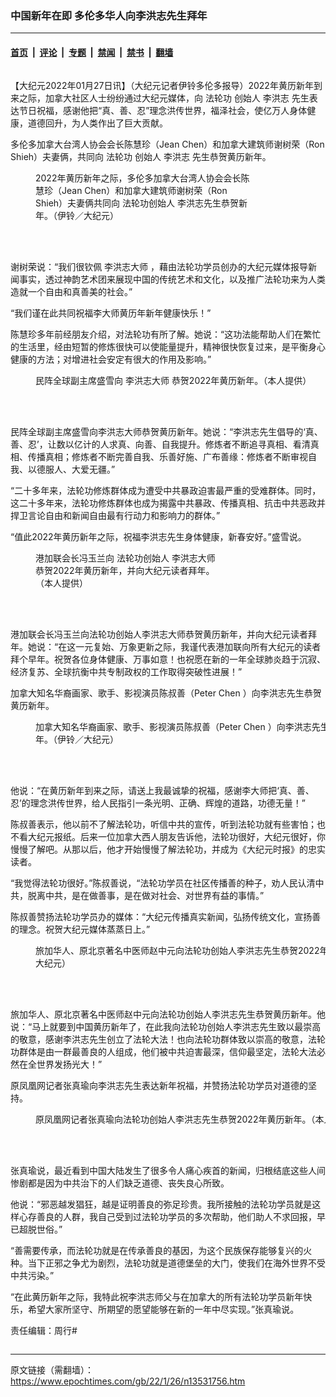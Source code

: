 ### 中国新年在即 多伦多华人向李洪志先生拜年

---

#### [首页](../../../..?n13531756) &nbsp;|&nbsp; [评论](../../../../../epoch-comment?n13531756) &nbsp;|&nbsp; [专题](../../../../../epoch-special?n13531756) &nbsp;|&nbsp; [禁闻](../../../../../epoch-news?n13531756) &nbsp;|&nbsp; [禁书](../../../../../books?n13531756) &nbsp;|&nbsp; [翻墙](https://github.com/gfw-breaker/nogfw/blob/master/README.md?n13531756)


<div class="column" id="artbody" itemprop="articleBody">
 <!-- article content begin -->
 <p>
  【大纪元2022年01月27日讯】（大纪元记者伊铃多伦多报导）2022年黄历新年到来之际，加拿大社区人士纷纷通过大纪元媒体，向
  <ok href="https://www.epochtimes.com/gb/tag/%E6%B3%95%E8%BD%AE%E5%8A%9F.html">
   法轮功
  </ok>
  创始人
  <ok href="https://www.epochtimes.com/gb/tag/%E6%9D%8E%E6%B4%AA%E5%BF%97.html">
   李洪志
  </ok>
  先生表达节日祝福，感谢他把“真、善、忍”理念洪传世界，福泽社会，使亿万人身体健康，道德回升，为人类作出了巨大贡献。
 </p>
 <p>
  多伦多加拿大台湾人协会会长陈慧珍（Jean Chen）和加拿大建筑师谢树荣（Ron Shieh）夫妻俩，共同向
  <ok href="https://www.epochtimes.com/gb/tag/%E6%B3%95%E8%BD%AE%E5%8A%9F.html">
   法轮功
  </ok>
  创始人
  <ok href="https://www.epochtimes.com/gb/tag/%E6%9D%8E%E6%B4%AA%E5%BF%97.html">
   李洪志
  </ok>
  先生恭贺黄历新年。
 </p>
 <figure aria-describedby="caption-attachment-13531766" class="wp-caption aligncenter" id="attachment_13531766" style="width: 353px">
  <ok href="https://i.epochtimes.com/assets/uploads/2022/01/id13531766-0110.jpg" target="_blank">
   <img alt="" class="size-full wp-image-13531766" src="https://i.epochtimes.com/assets/uploads/2022/01/id13531766-0110.jpg"/>
  </ok>
  <br/><figcaption class="wp-caption-text" id="caption-attachment-13531766">
   2022年黄历新年之际，多伦多加拿大台湾人协会会长陈慧珍（Jean Chen）和加拿大建筑师谢树荣（Ron Shieh）夫妻俩共同向
   <ok href="https://www.epochtimes.com/gb/tag/%E6%B3%95%E8%BD%AE%E5%8A%9F%E5%88%9B%E5%A7%8B%E4%BA%BA.html">
    法轮功创始人
   </ok>
   李洪志先生恭贺新年。（伊铃／大纪元）
  </figcaption><br/>
 </figure><br/>
 <p>
  谢树荣说：“我们很钦佩
  <ok href="https://www.epochtimes.com/gb/tag/%E6%9D%8E%E6%B4%AA%E5%BF%97%E5%A4%A7%E5%B8%88.html">
   李洪志大师
  </ok>
  ，藉由法轮功学员创办的大纪元媒体报导新闻事实，透过神韵艺术团来展现中国的传统艺术和文化，以及推广法轮功来为人类造就一个自由和真善美的社会。”
 </p>
 <p>
  “我们谨在此共同祝福李大师黄历年新年健康快乐！”
 </p>
 <p>
  陈慧珍多年前经朋友介绍，对法轮功有所了解。她说：“这功法能帮助人们在繁忙的生活里，经由短暂的修炼很快可以使能量提升，精神很快恢复过来，是平衡身心健康的方法；对增进社会安定有很大的作用及影响。”
 </p>
 <figure aria-describedby="caption-attachment-13531763" class="wp-caption aligncenter" id="attachment_13531763" style="width: 599px">
  <ok href="https://i.epochtimes.com/assets/uploads/2022/01/id13531763-IMG_8090.jpg" target="_blank">
   <img alt="" class="wp-image-13531763" src="https://i.epochtimes.com/assets/uploads/2022/01/id13531763-IMG_8090.jpg"/>
  </ok>
  <br/><figcaption class="wp-caption-text" id="caption-attachment-13531763">
   民阵全球副主席盛雪向
   <ok href="https://www.epochtimes.com/gb/tag/%E6%9D%8E%E6%B4%AA%E5%BF%97%E5%A4%A7%E5%B8%88.html">
    李洪志大师
   </ok>
   恭贺2022年黄历新年。（本人提供）
  </figcaption><br/>
 </figure><br/>
 <p>
  民阵全球副主席盛雪向李洪志大师恭贺黄历新年。她说：“李洪志先生倡导的‘真、善、忍’，让数以亿计的人求真、向善、自我提升。修炼者不断追寻真相、看清真相、传播真相；修炼者不断完善自我、乐善好施、广布善缘：修炼者不断审视自我、以德服人、大爱无疆。”
 </p>
 <p>
  “二十多年来，法轮功修炼群体成为遭受中共暴政迫害最严重的受难群体。同时，这二十多年来，法轮功修炼群体也成为揭露中共暴政、传播真相、抗击中共恶政并捍卫言论自由和新闻自由最有行动力和影响力的群体。”
 </p>
 <p>
  “值此2022年黄历新年之际，祝福李洪志先生身体健康，新春安好。”盛雪说。
 </p>
 <figure aria-describedby="caption-attachment-13531765" class="wp-caption aligncenter" id="attachment_13531765" style="width: 300px">
  <ok href="https://i.epochtimes.com/assets/uploads/2022/01/id13531765-0009.jpg" target="_blank">
   <img alt="" class="wp-image-13531765" src="https://i.epochtimes.com/assets/uploads/2022/01/id13531765-0009.jpg"/>
  </ok>
  <br/><figcaption class="wp-caption-text" id="caption-attachment-13531765">
   港加联会长冯玉兰向
   <ok href="https://www.epochtimes.com/gb/tag/%E6%B3%95%E8%BD%AE%E5%8A%9F%E5%88%9B%E5%A7%8B%E4%BA%BA.html">
    法轮功创始人
   </ok>
   李洪志大师恭贺2022年黄历新年，并向大纪元读者拜年。（本人提供）
  </figcaption><br/>
 </figure><br/>
 <p>
  港加联会长冯玉兰向法轮功创始人李洪志大师恭贺黄历新年，并向大纪元读者拜年。她说：“在这一元复始、万象更新之际，我谨代表港加联向所有大纪元的读者拜个早年。祝贺各位身体健康、万事如意！也祝愿在新的一年全球肺炎趋于沉寂、经济复苏、全球抗衡中共专制政权的工作取得突破性进展！”
 </p>
 <p>
  加拿大知名华裔画家、歌手、影视演员陈叔善（Peter Chen ）向李洪志先生恭贺黄历新年。
 </p>
 <figure aria-describedby="caption-attachment-13531764" class="wp-caption aligncenter" id="attachment_13531764" style="width: 599px">
  <ok href="https://i.epochtimes.com/assets/uploads/2022/01/id13531764-0008.jpg" target="_blank">
   <img alt="" class="wp-image-13531764" src="https://i.epochtimes.com/assets/uploads/2022/01/id13531764-0008.jpg"/>
  </ok>
  <br/><figcaption class="wp-caption-text" id="caption-attachment-13531764">
   加拿大知名华裔画家、歌手、影视演员陈叔善（Peter Chen ）向李洪志先生恭贺2022年黄历新年。（伊铃／大纪元）
  </figcaption><br/>
 </figure><br/>
 <p>
  他说：“在黄历新年到来之际，请送上我最诚挚的祝福，感谢李大师把‘真、善、忍’的理念洪传世界，给人民指引一条光明、正确、辉煌的道路，功德无量！”
 </p>
 <p>
  陈叔善表示，他以前不了解法轮功，听信中共的宣传，听到法轮功就有些害怕；也不看大纪元报纸。后来一位加拿大西人朋友告诉他，法轮功很好，大纪元很好，你慢慢了解吧。从那以后，他才开始慢慢了解法轮功，并成为《大纪元时报》的忠实读者。
 </p>
 <p>
  “我觉得法轮功很好。”陈叔善说，“法轮功学员在社区传播善的种子，劝人民认清中共，脱离中共，是在做善事，是在做对社会、对世界有益的事情。”
 </p>
 <p>
  陈叔善赞扬法轮功学员办的媒体：“大纪元传播真实新闻，弘扬传统文化，宣扬善的理念。祝贺大纪元媒体蒸蒸日上。”
 </p>
 <figure aria-describedby="caption-attachment-13531761" class="wp-caption aligncenter" id="attachment_13531761" style="width: 599px">
  <ok href="https://i.epochtimes.com/assets/uploads/2022/01/id13531761-DSC_0064.jpg" target="_blank">
   <img alt="" class="wp-image-13531761" src="https://i.epochtimes.com/assets/uploads/2022/01/id13531761-DSC_0064.jpg"/>
  </ok>
  <br/><figcaption class="wp-caption-text" id="caption-attachment-13531761">
   旅加华人、原北京著名中医师赵中元向法轮功创始人李洪志先生恭贺2022年黄历新年。（伊铃／大纪元）
  </figcaption><br/>
 </figure><br/>
 <p>
  旅加华人、原北京著名中医师赵中元向法轮功创始人李洪志先生恭贺黄历新年。他说：“马上就要到中国黄历新年了，在此我向法轮功创始人李洪志先生致以最崇高的敬意，感谢李洪志先生创立了法轮大法！也向法轮功群体致以崇高的敬意，法轮功群体是由一群最善良的人组成，他们被中共迫害最深，信仰最坚定，法轮大法必然在全世界发扬光大！”
 </p>
 <p>
  原凤凰网记者张真瑜向李洪志先生表达新年祝福，并赞扬法轮功学员对道德的坚持。
 </p>
 <figure aria-describedby="caption-attachment-13531762" class="wp-caption aligncenter" id="attachment_13531762" style="width: 599px">
  <ok href="https://i.epochtimes.com/assets/uploads/2022/01/id13531762-IMG_6133.jpeg" target="_blank">
   <img alt="" class="wp-image-13531762" src="https://i.epochtimes.com/assets/uploads/2022/01/id13531762-IMG_6133.jpeg"/>
  </ok>
  <br/><figcaption class="wp-caption-text" id="caption-attachment-13531762">
   原凤凰网记者张真瑜向法轮功创始人李洪志先生恭贺2022年黄历新年。（本人提供）
  </figcaption><br/>
 </figure><br/>
 <p>
  张真瑜说，最近看到中国大陆发生了很多令人痛心疾首的新闻，归根结底这些人间惨剧都是因为中共治下的人们缺乏道德、丧失良心所致。
 </p>
 <p>
  他说：“邪恶越发猖狂，越是证明善良的弥足珍贵。我所接触的法轮功学员就是这样心存善良的人群，我自己受到过法轮功学员的多次帮助，他们助人不求回报，早已超脱世俗。”
 </p>
 <p>
  “善需要传承，而法轮功就是在传承善良的基因，为这个民族保存能够复兴的火种。当下正邪之争尤为剧烈，法轮功就是道德堡垒的大门，使我们在海外世界不受中共污染。”
 </p>
 <p>
  “在此黄历新年之际，我特此祝李洪志师父与在加拿大的所有法轮功学员新年快乐，希望大家所坚守、所期望的愿望能够在新的一年中尽实现。”张真瑜说。
 </p>
 <p>
  责任编辑：周行#
 </p>
 <!-- article content end -->
</div>


---

原文链接（需翻墙）：https://www.epochtimes.com/gb/22/1/26/n13531756.htm